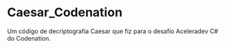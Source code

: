 # Caesar_Codenation
Um código de decriptografia Caesar que fiz para o desafio Aceleradev C# do Codenation.
